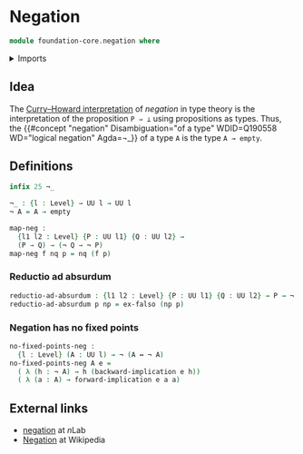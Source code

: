 # Negation

```agda
module foundation-core.negation where
```

<details><summary>Imports</summary>

```agda
open import foundation.universe-levels

open import foundation-core.empty-types
open import foundation-core.logical-equivalences
```

</details>

## Idea

The
[Curry–Howard interpretation](https://en.wikipedia.org/wiki/Curry–Howard_correspondence)
of _negation_ in type theory is the interpretation of the proposition `P ⇒ ⊥`
using propositions as types. Thus, the
{{#concept "negation" Disambiguation="of a type" WDID=Q190558 WD="logical negation" Agda=¬_}}
of a type `A` is the type `A → empty`.

## Definitions

```agda
infix 25 ¬_

¬_ : {l : Level} → UU l → UU l
¬ A = A → empty

map-neg :
  {l1 l2 : Level} {P : UU l1} {Q : UU l2} →
  (P → Q) → (¬ Q → ¬ P)
map-neg f nq p = nq (f p)
```

### Reductio ad absurdum

```agda
reductio-ad-absurdum : {l1 l2 : Level} {P : UU l1} {Q : UU l2} → P → ¬ P → Q
reductio-ad-absurdum p np = ex-falso (np p)
```

### Negation has no fixed points

```agda
no-fixed-points-neg :
  {l : Level} (A : UU l) → ¬ (A ↔ ¬ A)
no-fixed-points-neg A e =
  ( λ (h : ¬ A) → h (backward-implication e h))
  ( λ (a : A) → forward-implication e a a)
```

## External links

- [negation](https://ncatlab.org/nlab/show/negation) at $n$Lab
- [Negation](https://en.wikipedia.org/wiki/Negation) at Wikipedia
